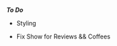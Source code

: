 ***To Do***

<!-- - Finish Sessions Controller (Login/Logout) -->
<!-- - CRUD for Reviews -->
<!-- - CRUD for Coffee -->
- Styling  

- Fix Show for Reviews && Coffees 
